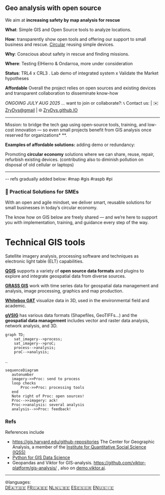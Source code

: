 ## Geo analysis with open source 

We aim at **increasing safety by map analysis for rescue** 

**What**: Simple GIS and Open Source tools to analyze locations.

**How**: transparently show open tools and offering our support to small business and rescue. [Circular](circular.html) reusing simple devices. 

**Why**: Conscious about safety in rescue and finding missions.

**Where**:  Testing ElHierro & Ondarroa, more  under consideration

**Status**: TRL4 x CRL3 . Lab demo of integrated system x Validate the Market hypotheses

**Affordable**
Overall the project relies on open sources and existing devices and transparent collaboration to disseminate know-how 

*ONGOING JULY AUG 2025 ...* 
want to join or collaborate?:  📞 Contact us:  | ✉️ [ZryDys@gmail](mailto:ZryDys@gmail) | 🌐 [ZryDys.github.IO](https://zrydys.github.io) 

---

Mission: to bridge the tech gap using open-source tools, training, and low-cost innovation — so even small projects benefit from GIS analysis once reserved for organizations* **.

**Examples of affordable solutions:** adding demo or redundancy:


Promoting **circular economy** solutions where we can share, reuse, repair, refurbish existing devices. (contributing also to diminish pollution on disposal of old cellular or laptops)


---
-- refs gradually added below:  #map #gis #raspb #pi

### 🌱 Practical Solutions for SMEs

With an open and agile mindset, we deliver smart, reusable solutions for small businesses in today’s circular economy.

The know how on GIS below are freely shared — and we’re here to support you with implementation, training, and guidance every step of the way.




# Technical GIS tools 

Satellite imagery analysis, processing software and techniques as electronic light table (ELT) capabilities.


**[QGIS](https://qgis.org/en/site/)** supports a variety of **open source data formats** and plugins to explore and integrate geospatial data from diverse sources.

**[GRASS GIS](https://grass.osgeo.org/)** work with time series data for geospatial data management and analysis, image processing, graphics and map production.

**[Whitebox GAT](https://www.whiteboxgeo.com/)**  visualize data in 3D, used in the environmental field and academic.

[**gVSIG**](http://www.gvsig.com/en) has various data formats (Shapefiles, GeoTIFFs...) and the **geospatial data management** includes vector and raster data analysis, network analysis, and 3D.

[rem]: ..




```mermaid
graph TD;
    sat_imagery-->process;
    sat_imagery-->proC;
    process-->analysis;
    proC-->analysis;
```

..

```mermaid
sequenceDiagram
   autonumber
   imagery->>Proc: send to process
   loop checks
       Proc->>Proc: processing tools
   end
   Note right of Proc: open sources!
   Proc-->>imagery: ack!
   Proc->>analysis: several analysis
   analysis-->>Proc: feedback!
```


### Refs

References include 


- https://gis.harvard.edu/github-repositories The Center for Geographic Analysis, a member of the [Institute for Quantitative Social Science (IQSS)](http://www.iq.harvard.edu/)
- [Python for GIS Data Science](https://github.com/RGreinacher/python-workshop-gis-big-data)
- Geopandas and Viktor for GIS-analysis.  https://github.com/viktor-platform/gis-analysis/ , also   on [demo.viktor.ai](https://demo.viktor.ai/public/gis-analysis).


---

🌐languages:  
 [DE🇦🇹🇩🇪](https://translate.google.com/translate?hl=de&sl=auto&u=https://zrydys.github.io)
 [FR🇨🇦🇧🇪](https://translate.google.com/translate?hl=fr&sl=auto&u=https://zrydys.github.io)
 [NL🇳🇱🇧🇪](https://zrydys-github-io.translate.goog/?_x_tr_sl=auto&_x_tr_tl=nl&_x_tr_hl=nl)
 [ES🇪🇸🇨🇷](https://zrydys-github-io.translate.goog/?_x_tr_sl=auto&_x_tr_tl=es&_x_tr_hl=es)
 [EN🇺🇸🇮🇪](https://zrydys.github.io)
